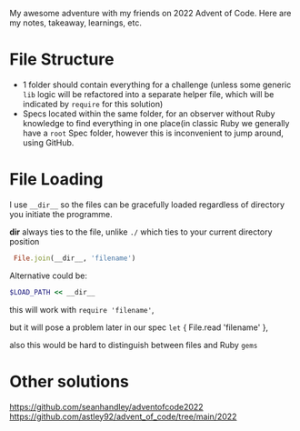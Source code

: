 My awesome adventure with my friends on 2022 Advent of Code.
Here are my notes, takeaway, learnings, etc.

# File Structure
- 1 folder should contain everything for a challenge (unless some generic `lib` logic will be refactored into a separate helper file, which will be indicated by `require` for this solution)
- Specs located within the same folder, for an observer without Ruby knowledge to find everything in one place(in classic Ruby we generally have a `root` Spec folder, however this is inconvenient to jump around, using GitHub.

# File Loading
I use `__dir__` so the files can be gracefully loaded regardless of directory you initiate the programme.

__dir__ always ties to the file, unlike `./` which ties to your current directory position

```ruby
 File.join(__dir__, 'filename')
```

Alternative could be:

```ruby
$LOAD_PATH << __dir__
```

this will work with `require 'filename'`,

but it will pose a problem later in our spec `let` { File.read 'filename' },

also this would be hard to distinguish between files and Ruby `gems`

# Other solutions
https://github.com/seanhandley/adventofcode2022
https://github.com/astley92/advent_of_code/tree/main/2022
